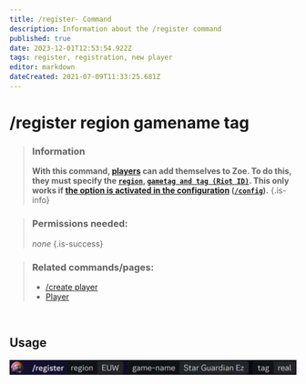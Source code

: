 ```yaml
---
title: /register- Command
description: Information about the /register command
published: true
date: 2023-12-01T12:53:54.922Z
tags: register, registration, new player
editor: markdown
dateCreated: 2021-07-09T11:33:25.681Z
---
```


# /register region gamename tag

>### Information
>**With this command, [players](/en/terms/player) can add themselves to Zoe. To do this, they must specify the [`region`](/en/terms/region), [`gametag and tag (Riot ID)`](/en/terms/riotid). This only works if [the option is activated in the configuration](https://wiki.zoe-discord-bot.ch/en/Zoe-Configuration/Usermanagment/Register) ([`/config`](https://wiki.zoe-discord-bot.ch/en/commands/important/config)).**
>{.is-info}

>### Permissions needed:
>*none*
>{.is-success}

>### Related commands/pages:
>-   [/create player](/en/commands/create/player/)
>-   [Player](/en/terms/player)

<br>

## Usage
![en_register_riotid.png](/en_/en_register_riotid.png)